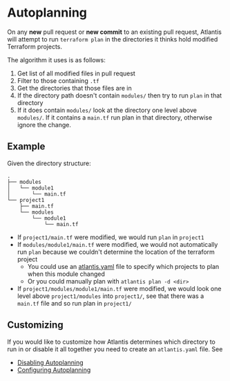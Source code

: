 # Autoplanning
On any **new** pull request or **new commit** to an existing pull request, Atlantis will attempt to
run `terraform plan` in the directories it thinks hold modified Terraform projects.

The algorithm it uses is as follows:
1. Get list of all modified files in pull request
1. Filter to those containing `.tf`
1. Get the directories that those files are in
1. If the directory path doesn't contain `modules/` then try to run `plan` in that directory
1. If it does contain `modules/` look at the directory one level above `modules/`. If it
contains a `main.tf` run plan in that directory, otherwise ignore the change.

## Example
Given the directory structure:
```
.
├── modules
│   └── module1
│       └── main.tf
└── project1
    ├── main.tf
    └── modules
        └── module1
            └── main.tf
```

* If `project1/main.tf` were modified, we would run `plan` in `project1`
* If `modules/module1/main.tf` were modified, we would not automatically run `plan` because we couldn't determine the location of the terraform project
    * You could use an [atlantis.yaml](repo-level-atlantis-yaml.html#configuring-autoplanning) file to specify which projects to plan when this module changed
    * Or you could manually plan with `atlantis plan -d <dir>`
* If `project1/modules/module1/main.tf` were modified, we would look one level above `project1/modules`
into `project1/`, see that there was a `main.tf` file and so run plan in `project1/`

## Customizing
If you would like to customize how Atlantis determines which directory to run in
or disable it all together you need to create an `atlantis.yaml` file.
See
* [Disabling Autoplanning](repo-level-atlantis-yaml.html#disabling-autoplanning)
* [Configuring Autoplanning](repo-level-atlantis-yaml.html#configuring-autoplanning)

